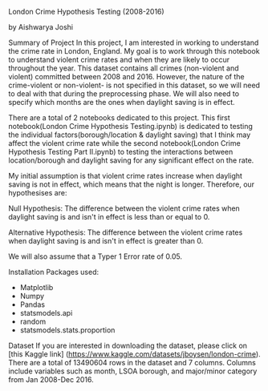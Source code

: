 London Crime Hypothesis Testing (2008-2016)

by Aishwarya Joshi

Summary of Project
In this project, I am interested in working to understand the crime rate in London, England. My goal is to work through this notebook to understand violent crime rates and when they are likely to occur throughout the year. This dataset contains all crimes (non-violent and violent) committed between 2008 and 2016. However, the nature of the crime-violent or non-violent- is not specified in this dataset, so we will need to deal with that during the preprocessing phase. We will also need to specify which months are the ones when daylight saving is in effect.

There are a total of 2 notebooks dedicated to this project. This first notebook(London Crime Hypothesis Testing.ipynb) is dedicated to testing the individual factors(borough/location & daylight saving) that I think may affect the violent crime rate while the second notebook(London Crime Hypothesis Testing Part II.ipynb) to testing the interactions between location/borough and daylight saving for any significant effect on the rate.

My initial assumption is that violent crime rates increase when daylight saving is not in effect, which means that the night is longer. Therefore, our hypothesises are:

Null Hypothesis: The difference between the violent crime rates when daylight saving is and isn't in effect is less than or equal to 0.

Alternative Hypothesis: The difference between the violent crime rates when daylight saving is and isn't in effect is greater than 0.

We will also assume that a Typer 1 Error rate of 0.05.

Installation
Packages used:
* Matplotlib
* Numpy
* Pandas
* statsmodels.api
* random
* statsmodels.stats.proportion

Dataset
If you are interested in downloading the dataset, please click on [this Kaggle link] (https://www.kaggle.com/datasets/jboysen/london-crime). There are a total of 13490604 rows in the dataset and 7 columns. Columns include variables such as month, LSOA borough, and major/minor category from Jan 2008-Dec 2016.
